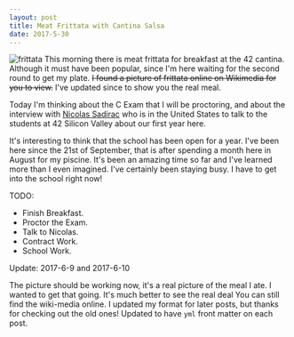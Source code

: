 ```yaml
---
layout: post
title: Meat Frittata with Cantina Salsa
date: 2017-5-30
---
```

![frittata](http://cerealize.me/images/2017-5-30.jpg)
This morning there is meat frittata for breakfast at the 42 cantina.
Although it must have been popular, since I'm here waiting for the second round to get my plate.
~~I found a picture of frittata online on Wikimedia for you to view.~~
I've updated since to show you the real meal.

Today I'm thinking about the C Exam that I will be proctoring, and about the interview with [Nicolas Sadirac](https://en.wikipedia.org/wiki/Nicolas_Sadirac)
who is in the United States to talk to the students at 42 Silicon Valley about our first year here.

It's interesting to think that the school has been open for a year.
I've been here since the 21st of September, that is after spending a month here in August for my piscine.
It's been an amazing time so far and I've learned more than I even imagined.
I've certainly been staying busy. I have to get into the school right now!

TODO:

* Finish Breakfast.
* Proctor the Exam.
* Talk to Nicolas.
* Contract Work.
* School Work.

Update: 2017-6-9 and 2017-6-10

The picture should be working now, it's a real picture of the meal I ate.
I wanted to get that going. It's much better to see the real deal
You can still find the wiki-media online.
I updated my format for later posts, but thanks for checking out the old ones!
Updated to have `yml` front matter on each post.
